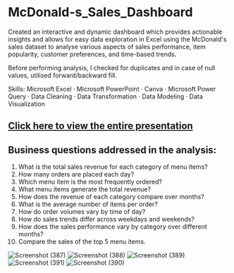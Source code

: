 # McDonald-s_Sales_Dashboard
Created an interactive and dynamic dashboard which provides actionable insights and allows for easy data exploration in Excel using the McDonald's sales dataset to analyse various aspects of sales performance, item popularity, customer preferences, and time-based trends. 

Before performing analysis, I checked for duplicates and in case of null values, utilised forward/backward fill.

Skills: Microsoft Excel · Microsoft PowerPoint · Canva · Microsoft Power Query · Data Cleaning · Data Transformation · Data Modeling · Data Visualization

[Click here to view the entire presentation](https://github.com/KanishkaMaheshwari02/McDonald-s_Sales_Dashboard/blob/main/Kanishka%20Maheshwari's%20McDonald's%20Project.pdf)
---

## Business questions addressed in the analysis:
1. What is the total sales revenue for each category of menu items?
2. How many orders are placed each day?
3. Which menu item is the most frequently ordered?
4. What menu items generate the total revenue?
5. How does the revenue of each category compare over months?
6. What is the average number of items per order?
7. How do order volumes vary by time of day?
8. How do sales trends differ across weekdays and weekends?
9. How does the sales performance vary by category over different months?
10. Compare the sales of the top 5 menu items.

![Screenshot (387)](https://github.com/user-attachments/assets/7da5b414-5f1b-405a-a7f2-f309b5dc6ed9)
![Screenshot (388)](https://github.com/user-attachments/assets/d02a6e88-13d2-4294-ac01-6a67d27188bf)
![Screenshot (389)](https://github.com/user-attachments/assets/50e35414-bb8d-4d99-9ddd-91fdacbab16a)
![Screenshot (391)](https://github.com/user-attachments/assets/25c8d36c-9b67-4acd-89cd-56c3b18b62f5)
![Screenshot (390)](https://github.com/user-attachments/assets/5186de97-3e3e-4fd3-b2b7-5b87dbee4e61)
    
